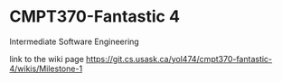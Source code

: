 # CMPT370-Fantastic 4

Intermediate Software Engineering

link to the wiki page https://git.cs.usask.ca/yol474/cmpt370-fantastic-4/wikis/Milestone-1
